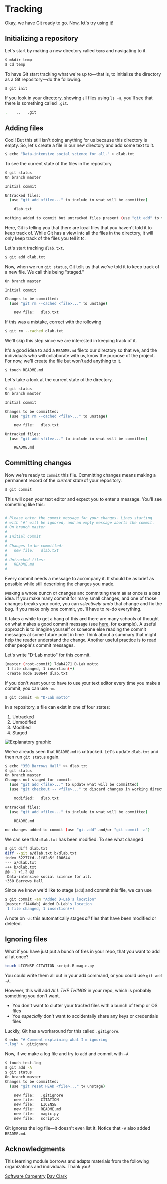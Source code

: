 # Tracking

Okay, we have Git ready to go. Now, let's try using it!

## Initializing a repository

Let's start by making a new directory called `temp` and navigating to it.

```bash
$ mkdir temp
$ cd temp
```

To have Git start tracking what we're up to&mdash;that is, to initialize the
directory as a Git repository&mdash;do the following. 

```bash
$ git init
```

If you look in your directory, showing all files using `ls -a`, you'll see that
there is something called `.git`.

```bash
.    ..   .git
```

## Adding files

Cool! But this still isn't doing anything for us because this directory is
empty. So, let's create a file in our new directory and add some text to it.

```bash
$ echo "Data-intensive social science for all." > dlab.txt
```

To see the current state of the files in the repository

```bash
$ git status
On branch master

Initial commit

Untracked files:
  (use "git add <file>..." to include in what will be committed)

    dlab.txt

nothing added to commit but untracked files present (use "git add" to track)
```

Here, Git is telling you that there are local files that you haven't told it to
keep track of. While Git has a view into all the files in the directory, it
will only keep track of the files you tell it to.

Let's start tracking `dlab.txt`.

```bash
$ git add dlab.txt
```

Now, when we run `git status`, Git tells us that we've told it to keep track of
a new file. We call this being "staged."

```bash
On branch master

Initial commit

Changes to be committed:
  (use "git rm --cached <file>..." to unstage)

    new file:   dlab.txt

```

If this was a mistake, correct with the following

```bash
$ git rm --cached dlab.txt
```

We'll skip this step since we are interested in keeping track of it.

It's a good idea to add a `README.md` file to our directory so that we, and the
individuals who will collaborate with us, know the purpose of the project. For
now, we'll create the file but won't add anything to it.

```bash
$ touch README.md
```

Let's take a look at the current state of the directory.

```bash
$ git status
On branch master

Initial commit

Changes to be committed:
  (use "git rm --cached <file>..." to unstage)

    new file:   dlab.txt

Untracked files:
  (use "git add <file>..." to include in what will be committed)

    README.md

```

## Committing changes

Now we're ready to `commit` this file. Committing changes means making a
permanent record of the *current state* of your repository.

```bash
$ git commit
```

This will open your text editor and expect you to enter a message. You'll see
something like this:

```bash

# Please enter the commit message for your changes. Lines starting
# with '#' will be ignored, and an empty message aborts the commit.
# On branch master
#
# Initial commit
#
# Changes to be committed:
#   new file:   dlab.txt
#
# Untracked files:
#   README.md
#
```

Every commit needs a message to accompany it. It should be as brief as possible
while still describing the changes you made.

Making a whole bunch of changes and committing them all at once is a bad idea.
If you make many commit for many small changes, and one of those changes breaks
your code, you can *selectively undo* that change and fix the bug. If you make
only one commit, you'll have to re-do everything.

It takes a while to get a hang of this and there are many schools of thought on
what makes a good commit message (see
[here](http://chris.beams.io/posts/git-commit/#seven-rules), for example). A
useful approach is to imagine yourself or someone else reading the commit
messages at some future point in time. Think about a summary that might help
the reader understand the change. Another useful practice is to read other
people's commit messages.

Let's write "D-Lab motto" for this commit.

```bash
[master (root-commit) 7dab427] D-Lab motto
 1 file changed, 1 insertion(+)
 create mode 100644 dlab.txt
```

If you don't want your to have to use your text editor every time you make a
commit, you can use `-m`.

```bash
$ git commit -m "D-Lab motto"
```

In a repository, a file can exist in one of four states:

1. Untracked
2. Unmodified
3. Modified
4. Staged

![Explanatory graphic](https://git-scm.com/book/en/v2/book/02-git-basics/images/lifecycle.png)

We've already seen that `README.md` is untracked. Let's update `dlab.txt` and
then run `git status` again.

```bash
$ echo "350 Barrows Hall" >> dlab.txt
$ git status
On branch master
Changes not staged for commit:
  (use "git add <file>..." to update what will be committed)
  (use "git checkout -- <file>..." to discard changes in working directory)

    modified:   dlab.txt

Untracked files:
  (use "git add <file>..." to include in what will be committed)

    README.md

no changes added to commit (use "git add" and/or "git commit -a")
```

We can see that `dlab.txt` has been modified. To see what changed

```bash
$ git diff dlab.txt
diff --git a/dlab.txt b/dlab.txt
index 52277fd..1f82a5f 100644
--- a/dlab.txt
+++ b/dlab.txt
@@ -1 +1,2 @@
 Data-intensive social science for all.
+350 Barrows Hall
```

Since we know we'd like to stage (`add`) and commit this file, we can use

```bash
$ git commit -am "Added D-Lab's location"
[master f1446ab] Added D-Lab's location
 1 file changed, 1 insertion(+)
```

A note on `-a`: this automatically stages *all* files that have been modified
or deleted.

## Ignoring files

What if you have just put a bunch of files in your repo, that you want to add
all at once?

```bash
touch LICENSE CITATION script.R magic.py
```

You could write them all out in your add command, or you could use `git add -A`.

However, this will add *ALL THE THINGS* in your repo, which is probably
something you don't want.

* You don't want to clutter your tracked files with a bunch of temp or OS files
* You *especially* don't want to accidentally share any keys or credentials
files

Luckily, Git has a workaround for this called `.gitignore`.

```bash
$ echo "# Comment explaining what I'm ignoring
*.log" > .gitignore
```

Now, if we make a log file and try to add and commit with `-A`

```bash
$ touch test.log
$ git add -A
$ git status
On branch master
Changes to be committed:
  (use "git reset HEAD <file>..." to unstage)

    new file:   .gitignore
    new file:   CITATION
    new file:   LICENSE
    new file:   README.md
    new file:   magic.py
    new file:   script.R

```

Git ignores the log file&mdash;it doesn't even list it. Notice that `-A` also
added `README.md`.

## Acknowledgments

This learning module borrows and adapts materials from the following
organizations and individuals. Thank you!

[Software Carpentry](https://github.com/swcarpentry/git-novice)
[Dav Clark](https://github.com/davclark/git-fundamentals)
